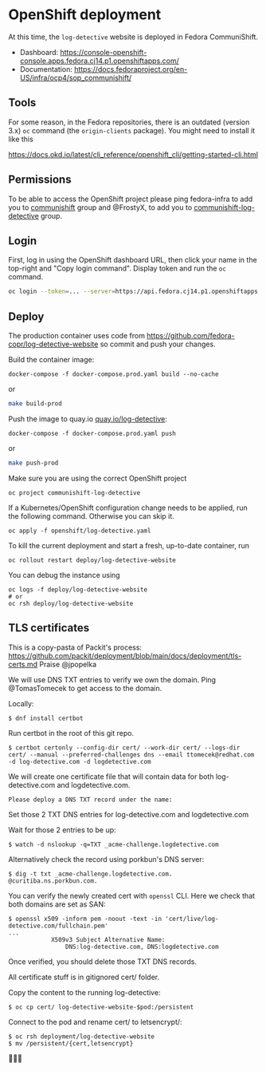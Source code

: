 # OpenShift deployment

At this time, the `log-detective` website is deployed in Fedora
CommuniShift.

- Dashboard: https://console-openshift-console.apps.fedora.cj14.p1.openshiftapps.com/
- Documentation: https://docs.fedoraproject.org/en-US/infra/ocp4/sop_communishift/

## Tools

For some reason, in the Fedora repositories, there is an outdated
(version 3.x) `oc` command (the `origin-clients` package). You might
need to install it like this

https://docs.okd.io/latest/cli_reference/openshift_cli/getting-started-cli.html

## Permissions

To be able to access the OpenShift project please ping fedora-infra to
add you to [communishift][group1] group and @FrostyX, to add you to
[communishift-log-detective][group2] group.

## Login

First, log in using the OpenShift dashboard URL, then click your name
in the top-right and "Copy login command". Display token and run the
`oc` command.

```bash
oc login --token=... --server=https://api.fedora.cj14.p1.openshiftapps.com:6443
```

## Deploy

The production container uses code from
https://github.com/fedora-copr/log-detective-website
so commit and push your changes.

Build the container image:

```
docker-compose -f docker-compose.prod.yaml build --no-cache
```

or

```bash
make build-prod
```

Push the image to quay.io
[quay.io/log-detective][quay-organization]:

```
docker-compose -f docker-compose.prod.yaml push
```

or

```bash
make push-prod
```

Make sure you are using the correct OpenShift project

```
oc project communishift-log-detective
```

If a Kubernetes/OpenShift configuration change needs to be applied,
run the following command. Otherwise you can skip it.

```
oc apply -f openshift/log-detective.yaml
```

To kill the current deployment and start a fresh, up-to-date
container, run

```
oc rollout restart deploy/log-detective-website
```

You can debug the instance using

```
oc logs -f deploy/log-detective-website
# or
oc rsh deploy/log-detective-website
```

[quay-organization]: https://quay.io/repository/log-detective/website
[group1]: https://accounts.fedoraproject.org/group/communishift/
[group2]: https://accounts.fedoraproject.org/group/communishift-log-detective/


## TLS certificates

This is a copy-pasta of Packit's process: https://github.com/packit/deployment/blob/main/docs/deployment/tls-certs.md
Praise @jpopelka

We will use DNS TXT entries to verify we own the domain. Ping @TomasTomecek to get access to the domain.

Locally:
```
$ dnf install certbot
```

Run certbot in the root of this git repo.
```
$ certbot certonly --config-dir cert/ --work-dir cert/ --logs-dir cert/ --manual --preferred-challenges dns --email ttomecek@redhat.com -d log-detective.com -d logdetective.com
```

We will create one certificate file that will contain data for both log-detective.com and logdetective.com.
```
Please deploy a DNS TXT record under the name:
```

Set those 2 TXT DNS entries for log-detective.com and logdetective.com

Wait for those 2 entries to be up:
```
$ watch -d nslookup -q=TXT _acme-challenge.logdetective.com
```

Alternatively check the record using porkbun's DNS server:
```
$ dig -t txt _acme-challenge.logdetective.com. @curitiba.ns.porkbun.com.
```

You can verify the newly created cert with `openssl` CLI. Here we check that both domains are set as SAN:
```
$ openssl x509 -inform pem -noout -text -in 'cert/live/log-detective.com/fullchain.pem'
...
            X509v3 Subject Alternative Name:
                DNS:log-detective.com, DNS:logdetective.com
```

Once verified, you should delete those TXT DNS records.

All certificate stuff is in gitignored cert/ folder.

Copy the content to the running log-detective:
```
$ oc cp cert/ log-detective-website-$pod:/persistent
```

Connect to the pod and rename cert/ to letsencrypt/:
```
$ oc rsh deployment/log-detective-website
$ mv /persistent/{cert,letsencrypt}
```

🎉🎉🎉
